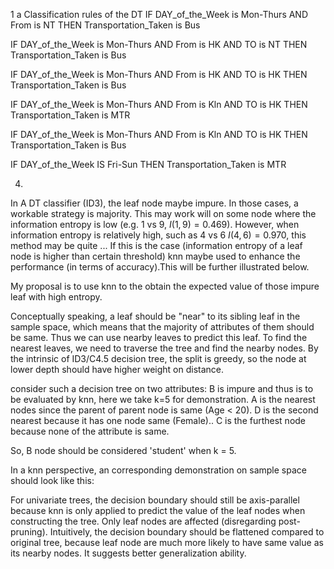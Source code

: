 1 
a Classification rules of the DT
IF DAY_of_the_Week is Mon-Thurs AND From is NT THEN Transportation_Taken is Bus

IF DAY_of_the_Week is Mon-Thurs AND From is HK AND TO is NT THEN Transportation_Taken is Bus

IF DAY_of_the_Week is Mon-Thurs AND From is HK AND TO is HK THEN Transportation_Taken is Bus

IF DAY_of_the_Week is Mon-Thurs AND From is Kln AND TO is HK THEN Transportation_Taken is MTR

IF DAY_of_the_Week is Mon-Thurs AND From is Kln AND TO is HK THEN Transportation_Taken is Bus

IF DAY_of_the_Week IS Fri-Sun THEN Transportation_Taken is MTR



4. 
In A DT classifier (ID3), the leaf node maybe impure. In those cases, a workable strategy is majority. This may work will on some node where the information entropy is low (e.g. 1 vs 9, $I(1,9) = 0.469$). However, when information entropy is relatively high, such as 4 vs 6 $I(4,6) = 0.970$, this method may be quite ... If this is the case (information entropy of a leaf node is higher than certain threshold) knn maybe used to enhance the performance (in terms of accuracy).This will be further illustrated below.  

My proposal is to use knn to the obtain the expected value of those impure leaf with high entropy. 

Conceptually speaking, a leaf should be "near" to its sibling leaf in the sample space, which means that the majority of attributes of them should be same. Thus we can use nearby leaves to predict this leaf. To find the nearest leaves, we need to traverse the tree and find the nearby nodes. By the intrinsic of ID3/C4.5 decision tree, the split is greedy, so the node at lower depth should have higher weight on distance.

consider such a decision tree on two attributes: 
B is impure and thus is to be evaluated by knn, here we take k=5 for demonstration.
A is the nearest nodes since the parent of parent node is same (Age < 20).
D is the second nearest because it has one node same (Female)..
C is the furthest node because none of the attribute is same.

So, B node should be considered 'student' when k = 5.

In a knn perspective, an corresponding demonstration on sample space should look like this:


For univariate trees, the decision boundary should still be axis-parallel because knn is only applied to predict the value of the leaf nodes when constructing the tree. Only leaf nodes are affected (disregarding post-pruning). Intuitively, the decision boundary should be flattened compared to original tree, because leaf node are much more likely to have same value as its nearby nodes. It suggests better generalization ability.